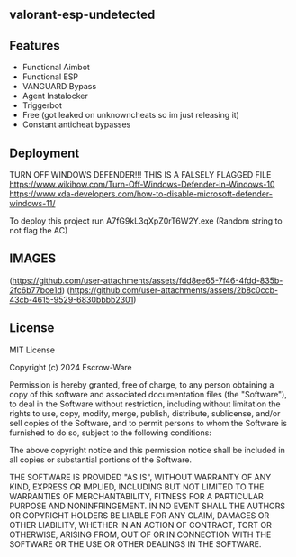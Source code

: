 valorant-esp-undetected
- 
## Features

- Functional Aimbot
- Functional ESP
- VANGUARD Bypass
- Agent Instalocker
- Triggerbot
- Free (got leaked on unknowncheats so im just releasing it)
- Constant anticheat bypasses

## Deployment

TURN OFF WINDOWS DEFENDER!!! THIS IS A FALSELY FLAGGED FILE
https://www.wikihow.com/Turn-Off-Windows-Defender-in-Windows-10 https://www.xda-developers.com/how-to-disable-microsoft-defender-windows-11/

To deploy this project run A7fG9kL3qXpZ0rT6W2Y.exe (Random string to not flag the AC)

## IMAGES

(https://github.com/user-attachments/assets/fdd8ee65-7f46-4fdd-835b-2fc6b77bce1d)
(https://github.com/user-attachments/assets/2b8c0ccb-43cb-4615-9529-6830bbbb2301)


## License

MIT License

Copyright (c) 2024 Escrow-Ware

Permission is hereby granted, free of charge, to any person obtaining a copy
of this software and associated documentation files (the "Software"), to deal
in the Software without restriction, including without limitation the rights
to use, copy, modify, merge, publish, distribute, sublicense, and/or sell
copies of the Software, and to permit persons to whom the Software is
furnished to do so, subject to the following conditions:

The above copyright notice and this permission notice shall be included in all
copies or substantial portions of the Software.

THE SOFTWARE IS PROVIDED "AS IS", WITHOUT WARRANTY OF ANY KIND, EXPRESS OR
IMPLIED, INCLUDING BUT NOT LIMITED TO THE WARRANTIES OF MERCHANTABILITY,
FITNESS FOR A PARTICULAR PURPOSE AND NONINFRINGEMENT. IN NO EVENT SHALL THE
AUTHORS OR COPYRIGHT HOLDERS BE LIABLE FOR ANY CLAIM, DAMAGES OR OTHER
LIABILITY, WHETHER IN AN ACTION OF CONTRACT, TORT OR OTHERWISE, ARISING FROM,
OUT OF OR IN CONNECTION WITH THE SOFTWARE OR THE USE OR OTHER DEALINGS IN THE
SOFTWARE.
